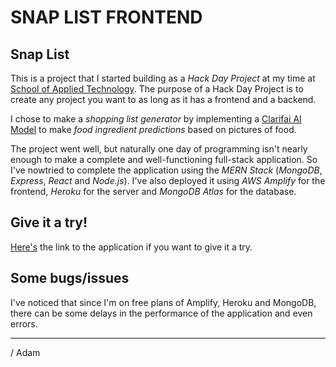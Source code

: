 # SNAP LIST FRONTEND

## Snap List

This is a project that I started building as a _Hack Day Project_ at my time at [School of Applied Technology](https://salt.study/). The purpose of a Hack Day Project is to create any project you want to as long as it has a frontend and a backend.

I chose to make a _shopping list generator_ by implementing a [Clarifai AI Model](https://www.clarifai.com/) to make _food ingredient predictions_ based on pictures of food.

The project went well, but naturally one day of programming isn't nearly enough to make a complete and well-functioning full-stack application. So I've nowtried to complete the application using the _MERN Stack_ (_MongoDB_, _Express_, _React_ and _Node.js_). I've also deployed it using _AWS Amplify_ for the frontend, _Heroku_ for the server and _MongoDB Atlas_ for the database.

## Give it a try!

[Here's](https://master.d2lqi2ajg5lzsh.amplifyapp.com/) the link to the application if you want to give it a try.

## Some bugs/issues

I've noticed that since I'm on free plans of Amplify, Heroku and MongoDB, there can be some delays in the performance of the application and even errors.

---

/ Adam
